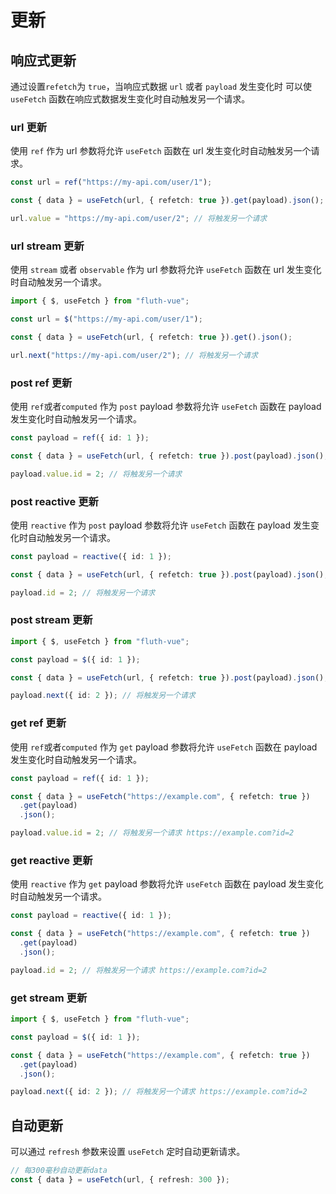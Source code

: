 # 更新

## 响应式更新

通过设置`refetch`为 `true`，当响应式数据 `url` 或者 `payload` 发生变化时 可以使 `useFetch` 函数在响应式数据发生变化时自动触发另一个请求。

### url 更新

使用 `ref` 作为 url 参数将允许 `useFetch` 函数在 url 发生变化时自动触发另一个请求。

```ts
const url = ref("https://my-api.com/user/1");

const { data } = useFetch(url, { refetch: true }).get(payload).json();

url.value = "https://my-api.com/user/2"; // 将触发另一个请求
```

### url stream 更新

使用 `stream` 或者 `observable` 作为 url 参数将允许 `useFetch` 函数在 url 发生变化时自动触发另一个请求。

```ts
import { $, useFetch } from "fluth-vue";

const url = $("https://my-api.com/user/1");

const { data } = useFetch(url, { refetch: true }).get().json();

url.next("https://my-api.com/user/2"); // 将触发另一个请求
```

### post ref 更新

使用 `ref`或者`computed` 作为 `post` payload 参数将允许 `useFetch` 函数在 payload 发生变化时自动触发另一个请求。

```ts
const payload = ref({ id: 1 });

const { data } = useFetch(url, { refetch: true }).post(payload).json();

payload.value.id = 2; // 将触发另一个请求
```

### post reactive 更新

使用 `reactive` 作为 `post` payload 参数将允许 `useFetch` 函数在 payload 发生变化时自动触发另一个请求。

```ts
const payload = reactive({ id: 1 });

const { data } = useFetch(url, { refetch: true }).post(payload).json();

payload.id = 2; // 将触发另一个请求
```

### post stream 更新

```ts
import { $, useFetch } from "fluth-vue";

const payload = $({ id: 1 });

const { data } = useFetch(url, { refetch: true }).post(payload).json();

payload.next({ id: 2 }); // 将触发另一个请求
```

### get ref 更新

使用 `ref`或者`computed` 作为 `get` payload 参数将允许 `useFetch` 函数在 payload 发生变化时自动触发另一个请求。

```ts
const payload = ref({ id: 1 });

const { data } = useFetch("https://example.com", { refetch: true })
  .get(payload)
  .json();

payload.value.id = 2; // 将触发另一个请求 https://example.com?id=2
```

### get reactive 更新

使用 `reactive` 作为 `get` payload 参数将允许 `useFetch` 函数在 payload 发生变化时自动触发另一个请求。

```ts
const payload = reactive({ id: 1 });

const { data } = useFetch("https://example.com", { refetch: true })
  .get(payload)
  .json();

payload.id = 2; // 将触发另一个请求 https://example.com?id=2
```

### get stream 更新

```ts
import { $, useFetch } from "fluth-vue";

const payload = $({ id: 1 });

const { data } = useFetch("https://example.com", { refetch: true })
  .get(payload)
  .json();

payload.next({ id: 2 }); // 将触发另一个请求 https://example.com?id=2
```

## 自动更新

可以通过 `refresh` 参数来设置 `useFetch` 定时自动更新请求。

```ts
// 每300毫秒自动更新data
const { data } = useFetch(url, { refresh: 300 });
```
